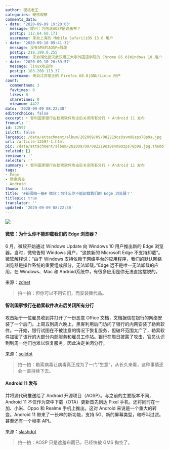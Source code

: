 ```yaml
---
author: 硬核老王
categories: 硬核观察
comments_data:
- date: '2020-09-09 19:20:03'
  message: 提问：为啥说AOSP是遮羞布？
  postip: 112.64.68.171
  username: 来自上海的 Mobile Safari|iOS 13.6 用户
- date: '2020-09-10 09:41:32'
  message: 没有GMS的AOSP=残废
  postip: 218.199.0.255
  username: 来自湖北武汉武汉理工大学外国语学院的 Chrome 85.0|Windows 10 用户
- date: '2020-09-10 20:39:57'
  message: linux欢迎你
  postip: 183.208.113.37
  username: 来自江苏宿迁的 Firefox 68.0|GNU/Linux 用户
count:
  commentnum: 3
  favtimes: 0
  likes: 0
  sharetimes: 0
  viewnum: 4422
date: '2020-09-09 08:22:30'
editorchoice: false
excerpt: • 智利国家银行在勒索软件攻击后关闭所有分行 • Android 11 发布
fromurl: ''
id: 12597
islctt: false
largepic: /data/attachment/album/202009/09/082219oz8svm88zps78p9a.jpg
url: /article-12597-1.html
pic: /data/attachment/album/202009/09/082219oz8svm88zps78p9a.jpg.thumb.jpg
related: []
reviewer: ''
selector: ''
summary: • 智利国家银行在勒索软件攻击后关闭所有分行 • Android 11 发布
tags:
- Edge
- 勒索病毒
- Android
thumb: false
title: '#新闻拍一拍# 微软：为什么你不能卸载我们的 Edge 浏览器？'
titlepic: true
translator: ''
updated: '2020-09-09 08:22:30'
---
```


![](/data/attachment/album/202009/09/082219oz8svm88zps78p9a.jpg)


#### 微软：为什么你不能卸载我们的 Edge 浏览器？


6 月，微软开始通过 Windows Update 向 Windows 10 用户推出新的 Edge 浏览器。当时，微软告知 Windows 用户，“这款新的 Microsoft Edge 不支持卸载”。微软解释说：“由于 Windows 支持依赖于网络平台的应用程序，我们的默认网络浏览器是操作系统的重要组成部分，无法卸载。”Edge 远不是唯一无法卸载的应用，在 Windows、Mac 和 Android系统中，有很多应用是你无法直接摆脱的。


来源：[zdnet](https://www.zdnet.com/article/microsoft-heres-why-you-cant-uninstall-our-edge-browser/)



> 
> 拍一拍：但你可以不用它们，而安装替代品。
> 
> 
> 


#### 智利国家银行在勒索软件攻击后关闭所有分行


攻击始于一位雇员收到并打开了一份恶意 Office 文档，文档据信在银行的网络安装了一个后门。上周五到周六晚上，黑客利用后门访问了银行的内网安装了勒索软件。一开始，银行试图在不被注意的情况下恢复服务，但破坏范围太广了，勒索软件加密了该行的大部分内部服务和雇员工作站。银行在周日披露了攻击，官员认识到到周一他们也难以恢复服务，因此决定关闭分行。


来源：[solidot](https://www.solidot.org/story?sid=65477)



> 
> 拍一拍：勒索病毒让病毒真正成为了一门“生意”，从长久来看，这种事情还会一直持续下去。
> 
> 
> 


#### Android 11 发布


并将源代码推送给了 Android 开源项目（AOSP）。与之前的主要版本不同，Android 11 不仅作为空中下载（OTA）更新首先到达 Pixel 手机，还将同时在一加、小米、Oppo 和 Realme 手机上推出。这对 Android 来说是一个重大的转变。Android 11 带来了一长串的新功能，支持 5G、新的屏幕类型，和呼叫过滤。甚至还有一个帧率 API。


来源：[slashdot](https://tech.slashdot.org/story/20/09/08/1710224/google-begins-rolling-out-android-11)



> 
> 拍一拍：AOSP 只是遮羞布而已，已经快被 GMS 掏空了。
> 
> 
>